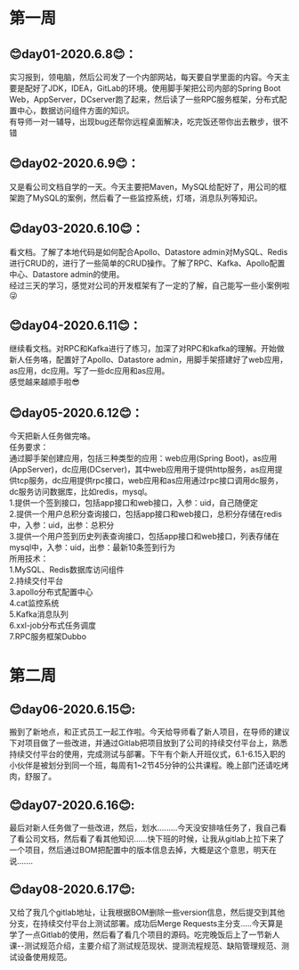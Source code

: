 # 第一周
## 😊day01-2020.6.8😊：  
实习报到，领电脑，然后公司发了一个内部网站，每天要自学里面的内容。今天主要是配好了JDK，IDEA，GitLab的环境。使用脚手架把公司内部的Spring Boot Web，AppServer，DCserver跑了起来，然后读了一些RPC服务框架，分布式配置中心，数据访问组件方面的知识。  
有导师一对一辅导，出现bug还帮你远程桌面解决，吃完饭还带你出去散步，很不错    
## 😊day02-2020.6.9😊：  
又是看公司文档自学的一天。今天主要把Maven，MySQL给配好了，用公司的框架跑了MySQL的案例，然后看了一些监控系统，灯塔，消息队列等知识。  
## 😊day03-2020.6.10😊：  
看文档。了解了本地代码是如何配合Apollo、Datastore admin对MySQL、Redis进行CRUD的，进行了一些简单的CRUD操作。了解了RPC、Kafka、Apollo配置中心、Datastore admin的使用。  
经过三天的学习，感觉对公司的开发框架有了一定的了解，自己能写一些小案例啦😜  
## 😊day04-2020.6.11😊：  
继续看文档。对RPC和Kafka进行了练习，加深了对RPC和kafka的理解。开始做新人任务咯，配置好了Apollo、Datastore admin，用脚手架搭建好了web应用，as应用，dc应用。写了一些dc应用和as应用。  
感觉越来越顺手啦😎  
## 😊day05-2020.6.12😊：  
今天把新人任务做完咯。  
任务要求：  
通过脚手架创建应用，包括三种类型的应用：web应用(Spring Boot)，as应用(AppServer)，dc应用(DCserver)，其中web应用用于提供http服务，as应用提供tcp服务，dc应用提供rpc接口，web应用和as应用通过rpc接口调用dc服务，dc服务访问数据库，比如redis，mysql。  
1.提供一个签到接口，包括app接口和web接口，入参：uid，自己随便定  
2.提供一个用户总积分查询接口，包括app接口和web接口，总积分存储在redis中，入参：uid，出参：总积分  
3.提供一个用户签到历史列表查询接口，包括app接口和web接口，列表存储在mysql中，入参：uid，出参：最新10条签到行为  
所用技术：    
1.MySQL、Redis数据库访问组件  
2.持续交付平台  
3.apollo分布式配置中心  
4.cat监控系统  
5.Kafka消息队列  
6.xxl-job分布式任务调度  
7.RPC服务框架Dubbo  
# 第二周  
## 😊day06-2020.6.15😊:  
搬到了新地点，和正式员工一起工作啦。今天给导师看了新人项目，在导师的建议下对项目做了一些改进，并通过Gitlab把项目放到了公司的持续交付平台上，熟悉持续交付平台的使用，完成测试与部署。下午有个新人开班仪式，6.1-6.15入职的小伙伴是被划分到同一个班，每周有1~2节45分钟的公共课程。晚上部门还请吃烤肉，舒服了。  
## 😊day07-2020.6.16😊:
最后对新人任务做了一些改进，然后，划水.........今天没安排啥任务了，我自己看了看公司文档，然后看了看其他知识......快下班的时候，让我从gitlab上拉下来了一个项目，然后通过BOM把配置中的版本信息去掉，大概是这个意思，明天在说.......  
## 😊day08-2020.6.17😊:  
又给了我几个gitlab地址，让我根据BOM删除一些version信息，然后提交到其他分支，在持续交付平台上测试部署。成功后Merge Requests主分支.....今天算是学了一点Gitlab的使用，然后看了看几个项目的源码。吃完晚饭后上了一节新人课--测试规范介绍，主要介绍了测试规范现状、提测流程规范、缺陷管理规范、测试设备使用规范。
